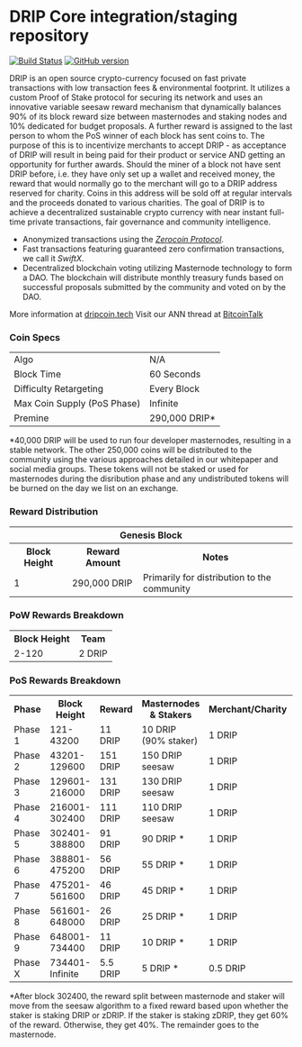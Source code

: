 DRIP Core integration/staging repository
=====================================

[![Build Status](https://travis-ci.org/DRIP-Project/DRIP.svg?branch=master)](https://travis-ci.org/DRIP-Project/DRIP) [![GitHub 
version](https://badge.fury.io/gh/DRIP-Project%2FDRIP.svg)](https://badge.fury.io/gh/DRIP-Project%2FDRIP) 

DRIP is an open source crypto-currency focused on fast private transactions with low transaction fees & environmental footprint.  It utilizes a custom Proof of Stake protocol for securing its network and uses an innovative variable seesaw reward mechanism that dynamically balances 90% of its block reward size between masternodes and staking nodes and 10% dedicated for budget proposals. A further reward is assigned to the last person to whom the PoS winner of each block has sent coins to. The purpose of this is to incentivize merchants to accept DRIP - as acceptance of DRIP will result in being paid for their product or service AND getting an opportunity for further awards. Should the miner of a block not have sent DRIP before, i.e. they have only set up a wallet and received money, the reward that would normally go to the merchant will go to a DRIP address reserved for charity. Coins in this address will be sold off at regular intervals and the proceeds donated to various charities.  The goal of DRIP is to achieve a decentralized sustainable crypto currency with near instant full-time private transactions, fair governance and community intelligence. 
- Anonymized transactions using the [_Zerocoin Protocol_](http://www.drip.tech/zdrip). 
- Fast transactions featuring guaranteed zero confirmation transactions, we call it _SwiftX_. 
- Decentralized blockchain voting utilizing Masternode technology to form a DAO. The blockchain will distribute monthly treasury funds based on successful proposals submitted by the community and voted on by the DAO. 

More information at [dripcoin.tech](http://www.dripcoin.tech) Visit our ANN thread at [BitcoinTalk](http://www.bitcointalk.org/index.php?topic=1262920)

### Coin Specs
<table> 
<tr><td>Algo</td><td>N/A</td></tr> 
  <tr><td>Block Time</td><td>60 Seconds</td></tr> 
  <tr><td>Difficulty Retargeting</td><td>Every Block</td></tr> 
  <tr><td>Max Coin Supply (PoS Phase)</td><td>Infinite</td></tr> 
  <tr><td>Premine</td><td>290,000 DRIP*</td></tr> 
</table> 

*40,000 DRIP will be used to run four developer masternodes, resulting in a stable network. The other 250,000 coins will be distributed to the community using the various approaches detailed in our whitepaper and social media groups. These tokens will not be staked or used for masternodes during the disribution phase and any undistributed tokens will be burned on the day we list on an exchange.

### Reward Distribution

<table> 
  <th colspan=4>Genesis Block</th> 
  <tr><th>Block Height</th><th>Reward Amount</th><th>Notes</th></tr> 
  <tr><td>1</td><td>290,000 DRIP</td><td>Primarily for distribution to the community</td></tr> 
</table>

### PoW Rewards Breakdown

<table> 
  <th>Block Height</th><th>Team</th></th> 
  <tr><td>2-120</td><td>2 DRIP</td></tr> 
</table>

### PoS Rewards Breakdown

<table> 
  <th>Phase</th><th>Block Height</th><th>Reward</th><th>Masternodes & Stakers</th><th>Merchant/Charity</th><th>Budget</th> 
  <tr><td>Phase 1</td><td>121-43200</td><td>11 DRIP</td><td>10 DRIP (90% staker)</td><td>1 DRIP</td><td>10%</td></tr> 
  <tr><td>Phase 2</td><td>43201-129600</td><td>151 DRIP</td><td>150 DRIP seesaw</td><td>1 DRIP</td><td>10%</td></tr> 
  <tr><td>Phase 3</td><td>129601-216000</td><td>131 DRIP</td><td>130 DRIP seesaw</td><td>1 DRIP</td><td>10%</td></tr> 
  <tr><td>Phase 4</td><td>216001-302400</td><td>111 DRIP</td><td>110 DRIP seesaw</td><td>1 DRIP</td><td>10%</td></tr> 
  <tr><td>Phase 5</td><td>302401-388800</td><td>91 DRIP</td><td>90 DRIP *</td><td>1 DRIP</td><td>10%</td></tr> 
  <tr><td>Phase 6</td><td>388801-475200</td><td>56 DRIP</td><td>55 DRIP *</td><td>1 DRIP</td><td>10%</td></tr> 
  <tr><td>Phase 7</td><td>475201-561600</td><td>46 DRIP</td><td>45 DRIP *</td><td>1 DRIP</td><td>10%</td></tr> 
  <tr><td>Phase 8</td><td>561601-648000</td><td>26 DRIP</td><td>25 DRIP *</td><td>1 DRIP</td><td>10%</td></tr> 
  <tr><td>Phase 9</td><td>648001-734400</td><td>11 DRIP</td><td>10 DRIP *</td><td>1 DRIP</td><td>10%</td></tr> 
  <tr><td>Phase X</td><td>734401-Infinite</td><td>5.5 DRIP</td><td>5 DRIP *</td><td>0.5 DRIP</td><td>10%</td></tr> 
</table>

*After block 302400, the reward split between masternode and staker will move from the seesaw algorithm to a fixed reward based upon whether the staker is staking DRIP or zDRIP. If the staker is staking zDRIP, they get 60% of the reward. Otherwise, they get 40%. The remainder goes to the masternode.
